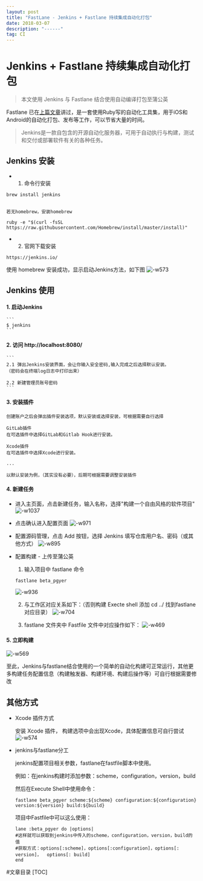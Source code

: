 ```yaml
---
layout: post
title: "FastLane - Jenkins + Fastlane 持续集成自动化打包"
date: 2018-03-07 
description: "------"
tag: CI 
---   
```




# Jenkins + Fastlane 持续集成自动化打包

> 本文使用 Jenkins 与 Fastlane 结合使用自动编译打包至蒲公英

Fastlane 已在[上篇文章](https://www.jianshu.com/p/de44b824f105)讲过，是一套使用Ruby写的自动化工具集，用于iOS和Android的自动化打包、发布等工作，可以节省大量的时间。
> Jenkins是一款自包含的开源自动化服务器，可用于自动执行与构建，测试和交付或部署软件有关的各种任务。

## Jenkins 安装

- 1. 命令行安装

```
brew install jenkins 


```

`若无homebrew，安装homebrew`

```
ruby -e "$(curl -fsSL https://raw.githubusercontent.com/Homebrew/install/master/install)"
```

- 2. 官网下载安装

```
https://jenkins.io/
```
使用 homebrew 安装成功，显示启动Jenkins方法，如下图
![-w573](/images/media/15204087282870/15204108387239.jpg)

## Jenkins 使用

#### 1. 启动Jenkins

    ```
    $ jenkins
    ```

#### 2. 访问 http://localhost:8080/
    
    ```
    2.1 弹出Jenkins安装界面，会让你输入安全密码,输入完成之后选择默认安装。
    （密码会在终端log日志中打印出来）
    
    2.2 新建管理员账号密码
    ```
    

#### 3. 安装插件

```
创建账户之后会弹出插件安装选项，默认安装或选择安装，可根据需要自行选择

GitLab插件
在可选插件中选择GitLab和Gitlab Hook进行安装。

Xcode插件
在可选插件中选择Xcode进行安装。

...

以默认安装为例，（其实没有必要），后期可根据需要调整安装插件
```


#### 4. 新建任务

- 进入主页面，点击新建任务，输入名称，选择"构建一个自由风格的软件项目"
![-w1037](/images/media/15204087282870/15204124474811.jpg)


- 点击确认进入配置页面
![-w971](/images/media/15204087282870/15204126203878.jpg)


- 配置源码管理，点击 Add 按钮，选择 Jenkins 填写仓库用户名、密码（或其他方式）
![-w895](/images/media/15204087282870/15204128400804.jpg)


- 配置构建 - 上传至蒲公英

    1. 输入项目中 fastlane 命令

    ```
    fastlane beta_pgyer
    ```

    ![-w936](/images/media/15204087282870/15204130038565.jpg)   

    2. 与工作区对应关系如下：（否则构建 Execte shell 添加 cd ../  找到fastlane对应目录）
    ![-w704](/images/media/15204087282870/15204132526762.jpg)   

    3. fastlane 文件夹中 Fastfile 文件中对应操作如下：
    ![-w469](/images/media/15204087282870/15204134978253.jpg)         



#### 5. 立即构建
![-w569](/images/media/15204087282870/15204140708308.jpg)


至此，Jenkins与fastlane结合使用的一个简单的自动化构建可正常运行，其他更多构建任务配置信息（构建触发器、构建环境、构建后操作等）可自行根据需要修改





##  其他方式

- Xcode 插件方式

    安装 Xcode 插件， 构建选项中会出现Xcode，具体配置信息可自行尝试
    ![-w574](/images/media/15204087282870/15204142313802.jpg)   


- jenkins与fastlane分工

    jenkins配置项目相关参数，fastlane在fastfile脚本中使用。

    例如：在jenkins构建时添加参数：scheme，configuration，version，build
    
    然后在Execute Shell中使用命令：

    ```
    fastlane beta_pgyer scheme:${scheme} configuration:${configuration}     version:${version} build:${build}
    ```

    项目中Fastfile中可以这么使用：

    ```
    lane :beta_pgyer do |options|
    #这样就可以获取到jenkins中传入的scheme，configuration，version，build的值
    #获取方式：options[:scheme]，options[:configuration]，options[: version]，  options[: build]
    end

    ```

#文章目录
[TOC]




